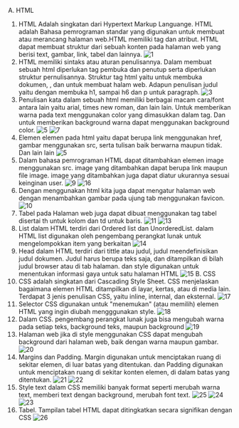 A. HTML
1. HTML Adalah singkatan dari Hypertext Markup Languange. HTML adalah Bahasa pemrograman standar yang digunakan untuk membuat atau merancang halaman web.HTML memiliki tag dan atribut. HTML dapat membuat struktur dari sebuah konten pada halaman web yang berisi text, gambar, link, tabel dan lainnya.
![1](https://github.com/ssepti/SeptianaLestariPWEB1/assets/152271222/fa3594ff-f93d-4f81-9329-dfc2d5ec8867)
3. HTML memiliki sintaks atau aturan penulisannya. Dalam membuat sebuah html diperlukan tag pembuka dan penutup serta diperlukan struktur pernulisannya. Struktur tag html yaitu <html> untuk membuka dokumen, <head> , dan <body> untuk membuat halam web. Adapun penulisan judul yaitu dengan membuka h1, sampai h6 dan p untuk paragraph.
![3](https://github.com/ssepti/SeptianaLestariPWEB1/assets/152271222/864c59eb-5928-48e6-abca-86089e4a770c)
4. Penulisan kata dalam sebuah html  memiliki berbagai macam cara/font antara lain yaitu arial, times new roman, dan lain lain. Untuk memberikan warna pada text menggunakan color yang dimasukkan dalam tag. Dan untuk memberikan background warna dapat menggunakan background color.
![5](https://github.com/ssepti/SeptianaLestariPWEB1/assets/152271222/0d10063d-7809-42a6-b2f4-e05f287e6ee0)
![7](https://github.com/ssepti/SeptianaLestariPWEB1/assets/152271222/7f5ac69f-7022-4a36-aa6a-ef1be421ce89)
5. Elemen elemen pada html yaitu dapat berupa link menggunakan href, gambar menggunakan src, serta tulisan baik berwarna maupun tidak. Dan lain lain
![5](https://github.com/ssepti/SeptianaLestariPWEB1/assets/152271222/ebb14ddf-7336-40dd-8b3d-4aa96b81830e)
6. Dalam bahasa pemrograman HTML dapat ditambahkan elemen image menggunakan src. image yang ditambahkan dapat berupa link maupun file image. image yang ditambahkan juga dapat diatur ukurannya sesuai keinginan user.
![9](https://github.com/ssepti/SeptianaLestariPWEB1/assets/152271222/b146fabd-b954-4f3b-8d42-de61fcbe873b)
![16](https://github.com/ssepti/SeptianaLestariPWEB1/assets/152271222/e60cc9a7-ea81-4527-96a0-a98898028d78)
8. Dengan menggunakan html kita juga dapat mengatur halaman web dengan menambahkan gambar pada ujung tab menggunakan favicon.
![10](https://github.com/ssepti/SeptianaLestariPWEB1/assets/152271222/2e28f2b3-5e16-4249-9739-c2122404726d)
9. Tabel pada Halaman web juga dapat dibuat menggunakan tag tabel disertai th untuk kolom dan td untuk baris.
![11](https://github.com/ssepti/SeptianaLestariPWEB1/assets/152271222/72d9b106-ad6a-4e50-8aa2-e9f3bf4a9c6a)
![13](https://github.com/ssepti/SeptianaLestariPWEB1/assets/152271222/d2535d5f-91c8-4445-91f5-88ef38701c65)
10. List dalam HTML terdiri dari Ordered list dan UnorderedList. dalam HTML list digunakan oleh pengembang perangkat lunak untuk mengelompokkan item yang berkaitan
![14](https://github.com/ssepti/SeptianaLestariPWEB1/assets/152271222/1f12c6f5-1999-4a9f-8d8d-ad7f654315c9)
11. Head dalam HTML terdiri dari tittle atau judul, judul meendefinisikan judul dokumen. Judul harus berupa teks saja, dan ditampilkan di bilah judul browser atau di tab halaman. dan style digunakan untuk menentukan informasi gaya untuk satu halaman HTML
![15](https://github.com/ssepti/SeptianaLestariPWEB1/assets/152271222/e44d04bc-24d9-464a-9ee7-d1ec2ba0be91)
B. CSS
13. CSS adalah singkatan dari Cascading Style Sheet. CSS menjelaskan bagaimana elemen HTML ditampilkan di layar, kertas, atau di media lain. Terdapat 3 jenis penulisan CSS, yaitu inline, internal, dan eksternal.
![17](https://github.com/ssepti/SeptianaLestariPWEB1/assets/152271222/950113eb-58c2-407a-a442-6db4d79b71d3)
14. Selector CSS digunakan untuk "menemukan" (atau memilih) elemen HTML yang ingin diubah mengggunakan style.
![18](https://github.com/ssepti/SeptianaLestariPWEB1/assets/152271222/46f265bd-a402-4600-a10c-27b45ca8cf07)
15. Dalam CSS. pengembang perangkat lunak juga bisa mengubah warna pada setiap teks, background teks, maupun background
![19](https://github.com/ssepti/SeptianaLestariPWEB1/assets/152271222/2025dfc2-24e0-4991-86fc-4d09a2711f13)
16. Halaman web jika di style menggunakan CSS dapat mengubah background dari halaman web, baik dengan warna maupun gambar.
![20](https://github.com/ssepti/SeptianaLestariPWEB1/assets/152271222/647ee6d7-d23c-499f-b673-63bded0a1969)
17. Margins dan Padding. Margin digunakan untuk menciptakan ruang di sekitar elemen, di luar batas yang ditentukan. dan Padding digunakan untuk menciptakan ruang di sekitar konten elemen, di dalam batas yang ditentukan.
![21](https://github.com/ssepti/SeptianaLestariPWEB1/assets/152271222/c82f4357-8902-450c-ab5f-5ef2827de4fa)
![22](https://github.com/ssepti/SeptianaLestariPWEB1/assets/152271222/f680c520-9d33-4e94-b690-0ebd8990def2)
18. Style text dalam CSS memiliki banyak format seperti merubah warna text, memberi text dengan background, merubah font text.
![25](https://github.com/ssepti/SeptianaLestariPWEB1/assets/152271222/c40908dd-d038-41d9-9c65-dbfdc6af1996)
![24](https://github.com/ssepti/SeptianaLestariPWEB1/assets/152271222/aab223ff-0d7b-4f09-a9e5-5472dd5237ab)
![23](https://github.com/ssepti/SeptianaLestariPWEB1/assets/152271222/efe39c62-4d71-4bf1-92d4-cb20d6dad3a7)
19. Tabel. Tampilan tabel HTML dapat ditingkatkan secara signifikan dengan CSS
![26](https://github.com/ssepti/SeptianaLestariPWEB1/assets/152271222/73a31128-96b9-4280-9510-9e3394f63515)


